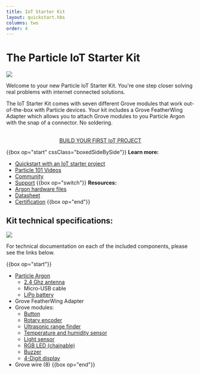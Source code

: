 ```yaml
---
title: IoT Starter Kit
layout: quickstart.hbs
columns: two
order: 4
---
```


# The Particle IoT Starter Kit
![](/assets/images/IoT-Starter-Kit-box.jpg)

Welcome to your new Particle IoT Starter Kit. You're one step closer solving real problems with internet connected solutions. 

The IoT Starter Kit comes with seven different Grove modules that work out-of-the-box with Particle devices. Your kit includes a Grove FeatherWing Adapter which allows you to attach Grove modules to you Particle Argon with the snap of a connector. No soldering.

<div align="center">
<br />
<a href="/quickstart/isk-project/" target="_blank" class="button">BUILD YOUR FIRST IoT PROJECT</a>
</div>

{{box op="start" cssClass="boxedSideBySide"}}
**Learn more:**

- [Quickstart with an IoT starter project](/quickstart/isk-project/)
- [Particle 101 Videos](https://www.youtube.com/playlist?list=PLIeLC6NIW2tKvC5W007j_PU-dxONK_ZXR)
- [Community](https://community.particle.io)
- [Support](/support/support-and-fulfillment/menu-base/)
  {{box op="switch"}}
  **Resources:**
- [Argon hardware files](https://github.com/particle-iot/argon)
- [Datasheet](/datasheets/wi-fi/argon-datasheet/)
- [Certification](/datasheets/certifications/certification)
  {{box op="end"}}

## Kit technical specifications:
![](/assets/images/IoT-Starter-Kit-parts.jpg)

For technical documentation on each of the included components, please see the links below.

{{box op="start"}}
* [Particle Argon](/argon/)
  * [2.4 Ghz antenna](/datasheets/wi-fi/argon-datasheet/#antenna)
  * Micro-USB cable
  * [LiPo battery](/tutorials/learn-more/batteries/)
* Grove FeatherWing Adapter
* Grove modules:
  * [Button](/datasheets/accessories/gen3-accessories/#button) 
  * [Rotary encoder](/datasheets/accessories/gen3-accessories/#rotary-angle-sensor)
  * [Ultrasonic range finder](/datasheets/accessories/gen3-accessories/#ultrasonic-ranger) 
  * [Temperature and humidity sensor](/datasheets/accessories/gen3-accessories/#temperature-and-humidity-sensor)
  * [Light sensor](/datasheets/accessories/gen3-accessories/#light-sensor-v1-2) 
  * [RGB LED (chainable)](/datasheets/accessories/gen3-accessories/#chainable-rgb-led)
  * [Buzzer](/datasheets/accessories/gen3-accessories/#buzzer) 
  * [4-Digit display](/datasheets/accessories/gen3-accessories/#4-digit-display)
* Grove wire (8) 
{{box op="end"}}
